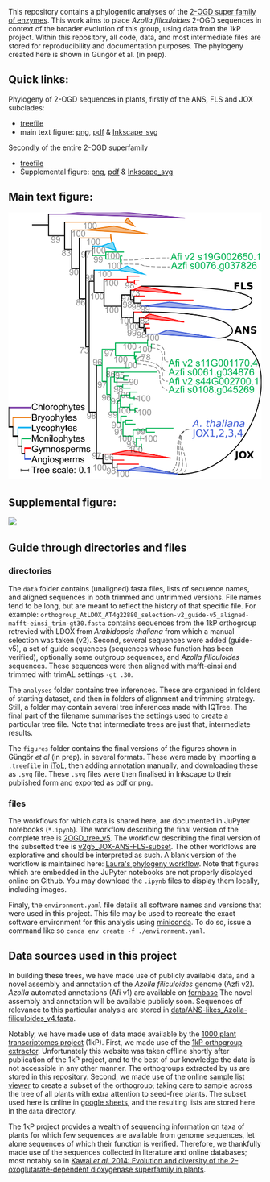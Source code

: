 This repository contains a phylogentic analyses of the [2-OGD super family of enzymes](https://onlinelibrary.wiley.com/doi/10.1111/tpj.12479).
This work aims to place _Azolla filiculoides_ 2-OGD sequences in context of the broader evolution of this group, using data from the 1kP project.
Within this repository, all code, data, and most intermediate files are stored for reproducibility and documentation purposes.
The phylogeny created here is shown in Güngör et al. (in prep).


Quick links:
----------------------
Phylogeny of 2-OGD sequences in plants, firstly of the ANS, FLS and JOX subclades:
 *  [treefile](analyses/v2g5_JOX-ANS-FLS-subset_trees/aligned-mafft-einsi_trim-gt1_prank/v2g5_JOX-ANS-FLS-subset_aligned-mafft-einsi_trim-gt1_prank_iqtree-b200_booster.treefile) 
 * main text figure: 
 [png](figures/v2g5_JOX-ANS-FLS-subset_trees_transfer-bootstrap.png), 
 [pdf](figures/v2g5_JOX-ANS-FLS-subset_trees_transfer-bootstrap.pdf) & 
 [Inkscape_svg](figures/v2g5_JOX-ANS-FLS-subset_trees_transfer-bootstrap.svg)  

Secondly of the entire 2-OGD superfamily
* [treefile](analyses/orthogroup_AtLDOX_AT4g22880_selection-v2_guide-v5_trees/aligned-mafft-einsi_trim-gt3-res.50-seq99-supplmented/orthogroup_AtLDOX_AT4g22880_selection-v2_guide-v5_aligned-mafft-einsi_trim-gt3-res.50-seq99-supplmented_iqtree-bb1000-alrt1000.treefile)
* Supplemental figure: 
  [png](figures/v2g5_labels_at_tips.png),
  [pdf](figures/v2g5_labels_at_tips.pdf) & 
  [Inkscape_svg](figures/v2g5_labels_at_tips.svg) 

Main text figure:
----------------------
![](figures/v2g5_JOX-ANS-FLS-subset_trees_transfer-bootstrap.png)

Supplemental figure:
----------------------
![](figures/v2g5_labels_at_tips.png)

## Guide through directories and files

### directories
The `data` folder contains (unaligned) fasta files, lists of sequence names, and aligned sequences in both trimmed and untrimmed versions. 
File names tend to be long, but are meant to reflect the history of that specific file. 
For example: `orthogroup_AtLDOX_AT4g22880_selection-v2_guide-v5_aligned-mafft-einsi_trim-gt30.fasta` contains sequences from the 1kP orthogroup retrevied with LDOX from _Arabidopsis thaliana_ from which a manual selection was taken (v2). 
Second, several sequences were added (guide-v5), a set of guide sequences (sequences whose function has been verified), optionally some outgroup sequences, and _Azolla filiculoides_ sequences.
These sequences were then aligned with mafft-einsi and trimmed with trimAL settings `-gt .30`.

The `analyses` folder contains tree inferences. 
These are organised in folders of starting dataset, and then in folders of alignment and trimming strategy.
Still, a folder may contain several tree inferences made with IQTree. 
The final part of the filename summarises the settings used to create a particular tree file. 
Note that intermediate trees are just that, intermediate results. 

The `figures` folder contains the final versions of the figures shown in Güngör _et al_ (in prep). in several formats. 
These were made by importing a `.treefile` in [iToL](https://itol.embl.de/), then adding annotation manually, and downloading these as `.svg` file.
These `.svg` files were then finalised in Inkscape to their published form and exported as pdf or png. 

### files
The workflows for which data is shared here, are documented in JuPyter notebooks (`*.ipynb`).
The workflow describing the final version of the complete tree is [2OGD_tree_v5](2OGD_tree_v5.ipynb). 
The workflow describing the final version of the subsetted tree is [v2g5_JOX-ANS-FLS-subset](v2g5_JOX-ANS-FLS-subset.ipynb). 
The other workflows are explorative and should be interpreted as such. 
A blank version of the workflow is maintained here: [Laura's phylogeny workflow](https://github.com/lauralwd/lauras_phylogeny_wf).
Note that figures which are embedded in the JuPyter notebooks are not properly displayed online on Github. 
You may download the `.ipynb` files to display them locally, including images. 

Finaly, the `environment.yaml` file details all software names and versions that were used in this project.
This file may be used to recreate the exact software environment for this analysis using [miniconda](https://docs.conda.io/en/latest/miniconda.html).
To do so, issue a command like so `conda env create -f ./environment.yaml`. 

## Data sources used in this project
In building these trees, we have made use of publicly available data, and a novel assembly and annotation of the _Azolla filiculoides_ genome (Azfi v2). 
_Azolla_ automated annotations (Afi v1) are available on [fernbase](ftp://ftp.fernbase.org/Azolla_filiculoides/Azolla_asm_v1.1/)
The novel assembly and annotation will be available publicly soon.
Sequences of relevance to this particular analysis are stored in [data/ANS-likes_Azolla-filiculoides_v4.fasta](data/ANS-likes_Azolla-filiculoides_v4.fasta).

Notably, we have made use of data made available by the [1000 plant transcriptomes project](https://sites.google.com/a/ualberta.ca/onekp/) (1kP).
First, we made use of the [1kP orthogroup extractor](http://jlmwiki.plantbio.uga.edu/onekp/v2/).
Unfortunately this website was taken offline shortly after publication of the 1kP project, and to the best of our knowledge the data is not accessible in any other manner. 
The orthogroups extracted by us are stored in this repository.
Second, we made use of the online [sample list viewer](http://www.onekp.com/samples/list.php) to create a subset of the orthogroup; taking care to sample across the tree of all plants with extra attention to seed-free plants. 
The subset used here is online in [google sheets](https://docs.google.com/spreadsheets/d/1v2igxY_nr7ETMoUdbqpY0QKVxJ-KYiRiO2lLoyOABsw/edit?usp=sharing), and the resulting lists are stored here in the `data` directory.

The 1kP project provides a wealth of sequencing information on taxa of plants for which few sequences are available from genome sequences, let alone sequences of which their function is verified. 
Therefore, we thankfully made use of the sequences collected in literature and online databases; 
most notably so in [Kawai _et al_. 2014: Evolution and diversity of the 2–oxoglutarate-dependent dioxygenase superfamily in plants](https://onlinelibrary.wiley.com/doi/10.1111/tpj.12479).

 
